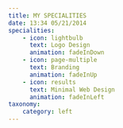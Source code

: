 ```yaml
---
title: MY SPECIALITIES
date: 13:34 05/21/2014 
specialities:
    - icon: lightbulb
      text: Logo Design
      animation: fadeInDown
    - icon: page-multiple
      text: Branding 
      animation: fadeInUp
    - icon: results
      text: Minimal Web Design
      animation: fadeInLeft
taxonomy:
    category: left
---
```

